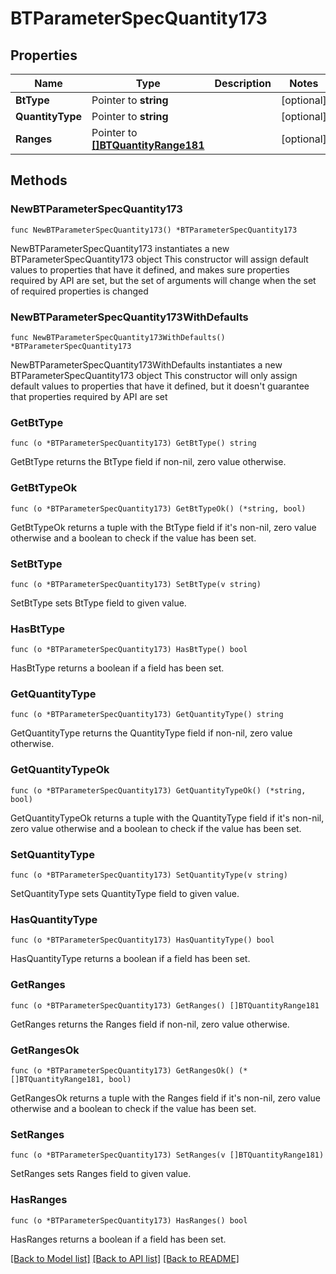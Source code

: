 # BTParameterSpecQuantity173

## Properties

Name | Type | Description | Notes
------------ | ------------- | ------------- | -------------
**BtType** | Pointer to **string** |  | [optional] 
**QuantityType** | Pointer to **string** |  | [optional] 
**Ranges** | Pointer to [**[]BTQuantityRange181**](BTQuantityRange181.md) |  | [optional] 

## Methods

### NewBTParameterSpecQuantity173

`func NewBTParameterSpecQuantity173() *BTParameterSpecQuantity173`

NewBTParameterSpecQuantity173 instantiates a new BTParameterSpecQuantity173 object
This constructor will assign default values to properties that have it defined,
and makes sure properties required by API are set, but the set of arguments
will change when the set of required properties is changed

### NewBTParameterSpecQuantity173WithDefaults

`func NewBTParameterSpecQuantity173WithDefaults() *BTParameterSpecQuantity173`

NewBTParameterSpecQuantity173WithDefaults instantiates a new BTParameterSpecQuantity173 object
This constructor will only assign default values to properties that have it defined,
but it doesn't guarantee that properties required by API are set

### GetBtType

`func (o *BTParameterSpecQuantity173) GetBtType() string`

GetBtType returns the BtType field if non-nil, zero value otherwise.

### GetBtTypeOk

`func (o *BTParameterSpecQuantity173) GetBtTypeOk() (*string, bool)`

GetBtTypeOk returns a tuple with the BtType field if it's non-nil, zero value otherwise
and a boolean to check if the value has been set.

### SetBtType

`func (o *BTParameterSpecQuantity173) SetBtType(v string)`

SetBtType sets BtType field to given value.

### HasBtType

`func (o *BTParameterSpecQuantity173) HasBtType() bool`

HasBtType returns a boolean if a field has been set.

### GetQuantityType

`func (o *BTParameterSpecQuantity173) GetQuantityType() string`

GetQuantityType returns the QuantityType field if non-nil, zero value otherwise.

### GetQuantityTypeOk

`func (o *BTParameterSpecQuantity173) GetQuantityTypeOk() (*string, bool)`

GetQuantityTypeOk returns a tuple with the QuantityType field if it's non-nil, zero value otherwise
and a boolean to check if the value has been set.

### SetQuantityType

`func (o *BTParameterSpecQuantity173) SetQuantityType(v string)`

SetQuantityType sets QuantityType field to given value.

### HasQuantityType

`func (o *BTParameterSpecQuantity173) HasQuantityType() bool`

HasQuantityType returns a boolean if a field has been set.

### GetRanges

`func (o *BTParameterSpecQuantity173) GetRanges() []BTQuantityRange181`

GetRanges returns the Ranges field if non-nil, zero value otherwise.

### GetRangesOk

`func (o *BTParameterSpecQuantity173) GetRangesOk() (*[]BTQuantityRange181, bool)`

GetRangesOk returns a tuple with the Ranges field if it's non-nil, zero value otherwise
and a boolean to check if the value has been set.

### SetRanges

`func (o *BTParameterSpecQuantity173) SetRanges(v []BTQuantityRange181)`

SetRanges sets Ranges field to given value.

### HasRanges

`func (o *BTParameterSpecQuantity173) HasRanges() bool`

HasRanges returns a boolean if a field has been set.


[[Back to Model list]](../README.md#documentation-for-models) [[Back to API list]](../README.md#documentation-for-api-endpoints) [[Back to README]](../README.md)



